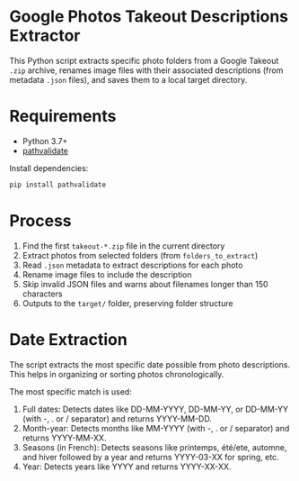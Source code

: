 # Google Photos Takeout Descriptions Extractor

This Python script extracts specific photo folders from a Google Takeout `.zip` archive, renames image files with their associated descriptions (from metadata `.json` files), and saves them to a local target directory.

# Requirements

- Python 3.7+
- [pathvalidate](https://pypi.org/project/pathvalidate/)

Install dependencies:

```bash
pip install pathvalidate
```

# Process

1. Find the first `takeout-*.zip` file in the current directory
2. Extract photos from selected folders (from `folders_to_extract`)
3. Read `.json` metadata to extract descriptions for each photo
4. Rename image files to include the description
5. Skip invalid JSON files and warns about filenames longer than 150 characters
6. Outputs to the `target/` folder, preserving folder structure

# Date Extraction

The script extracts the most specific date possible from photo descriptions. This helps in organizing or sorting photos chronologically.

The most specific match is used:
1. Full dates: Detects dates like DD-MM-YYYY, DD-MM-YY, or DD-MM-YY (with -, . or / separator) and returns YYYY-MM-DD.
2. Month-year: Detects months like MM-YYYY (with -, . or / separator) and returns YYYY-MM-XX.
3. Seasons (in French): Detects seasons like printemps, été/ete, automne, and hiver followed by a year and returns YYYY-03-XX for spring, etc.
4. Year: Detects years like YYYY and returns YYYY-XX-XX.
